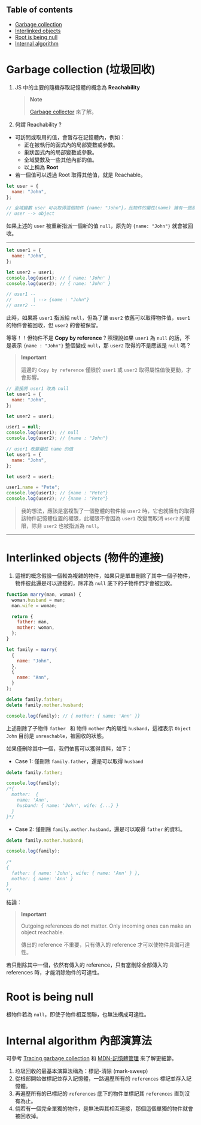 ## Table of contents

- [Garbage collection](#garbage-collection-垃圾回收)
- [Interlinked objects](#interlinked-objects-物件的連接)
- [Root is being null](#root-is-being-null)
- [Internal algorithm](#internal-algorithm-內部演算法)

# Garbage collection (垃圾回收)

1. JS 中的主要的隨機存取記憶體的概念為 **Reachability**

   > **Note**
   >
   > [Garbage collector](<https://en.wikipedia.org/wiki/Garbage_collection_(computer_science)>) 來了解。

2. 何謂 Reachability ?

- 可訪問或取用的值，會暫存在記憶體內，例如：
  - 正在被執行的函式內的局部變數或參數。
  - 巢狀函式內的局部變數或參數。
  - 全域變數及一些其他內部的值。
  - 以上稱為 **Root**
- 若一個值可以透過 Root 取得其他值，就是 Reachable。

```javascript
let user = {
  name: "John",
};

// 全域變數 user 可以取得這個物件 {name: "John"}，此物件的屬性(name) 擁有一個原始型別的值 (John)
// user --> object
```

如果上述的 `user` 被重新指派一個新的值 `null`，原先的 `{name: "John"}` 就會被回收。

---

```javascript
let user1 = {
  name: "John",
};

let user2 = user1;
console.log(user1); // { name: 'John' }
console.log(user2); // { name: 'John' }

// user1 --
//        | --> {name : "John"}
// user2 --
```

此時，如果將 `user1` 指派給 `null`，但為了讓 `user2` 依舊可以取得物件值，`user1` 的物件會被回收，但 `user2` 的會被保留。

等等！！但物件不是 **Copy by reference** ? 照理說如果 `user1` 為 `null` 的話，不是表示 `{name : "John"}` 整個變成 `null`，那 `user2` 取得的不是應該是 `null` 嗎？

> **Important**
>
> 這邊的 `Copy by reference` 僅限於 `user1` 或 `user2` 取得屬性值後更動，才會影響。

```javascript
// 直接將 user1 改為 null
let user1 = {
  name: "John",
};

let user2 = user1;

user1 = null;
console.log(user1); // null
console.log(user2); // {name : "John"}
```

```javascript
// user1 改變屬性 name 的值
let user1 = {
  name: "John",
};

let user2 = user1;

user1.name = "Pete";
console.log(user1); // {name : "Pete"}
console.log(user2); // {name : "Pete"}
```

> 我的想法，應該是當複製了一個整體的物件給 `user2` 時，它也就擁有的取得該物件記憶體位置的權限，此權限不會因為 `user1` 改變而取消 `user2` 的權限，除非 `user2` 也被指派為 `null`。

---

# Interlinked objects (物件的連接)

1. 這裡的概念假設一個較為複雜的物件，如果只是單單刪除了其中一個子物件，物件彼此還是可以連接的，除非為 `null` 底下的子物件們才會被回收。

```javascript
function marry(man, woman) {
  woman.husband = man;
  man.wife = woman;

  return {
    father: man,
    mother: woman,
  };
}

let family = marry(
  {
    name: "John",
  },
  {
    name: "Ann",
  }
);

delete family.father;
delete family.mother.husband;

console.log(family); // { mother: { name: 'Ann' }}
```

上述刪除了子物件 `father ` 和 物件 `mother` 內的屬性 `husband`，這裡表示 `Object John` 目前是 `unreachable`，被回收的狀態。

如果僅刪除其中一個，我們依舊可以獲得資料，如下：

- Case 1: 僅刪除 `family.father`，還是可以取得 `husband`

```javascript
delete family.father;

console.log(family);
/*{
  mother:  {
    name: 'Ann',
    husband: { name: 'John', wife: {...} }
  }
}*/
```

- Case 2: 僅刪除 `family.mother.husband`，還是可以取得 `father` 的資料。

```javascript
delete family.mother.husband;

console.log(family);

/*
{
  father: { name: 'John', wife: { name: 'Ann' } },
  mother: { name: 'Ann' }
}
*/
```

結論：

> **Important**
>
> Outgoing references do not matter. Only incoming ones can make an object reachable.
>
> 傳出的 reference 不重要，只有傳入的 reference 才可以使物件具備可達性。

若只刪除其中一個，依然有傳入的 reference，只有當刪除全部傳入的 references 時，才能消除物件的可達性。

# Root is being null

根物件若為 `null`，即使子物件相互關聯，也無法構成可達性。

# Internal algorithm 內部演算法

可參考 [Tracing garbage collection](https://en.wikipedia.org/wiki/Tracing_garbage_collection) 和 [MDN-記憶體管理](https://developer.mozilla.org/zh-TW/docs/Web/JavaScript/Memory_Management) 來了解更細節。

1. 垃圾回收的最基本演算法稱為：標記-清除 (mark-sweep)
2. 從根部開始做標記並存入記憶體，一路遍歷所有的 `references` 標記並存入記憶體。
3. 再遍歷所有的已標記的 `references` 底下的物件並標記其 `references` 直到沒有為止。
4. 倘若有一個完全單獨的物件，是無法與其相互連接，那個這個單獨的物件就會被回收掉。
